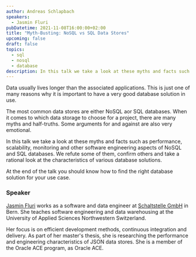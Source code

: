```yaml
---
author: Andreas Schlapbach
speakers:
  - Jasmin Fluri
pubDatetime: 2021-11-08T16:00:00+02:00
title: "Myth-Busting: NoSQL vs SQL Data Stores"
upcoming: false
draft: false
topics:
  - sql
  - nosql
  - database
description: In this talk we take a look at these myths and facts such as performance, scalability, monitoring and other software engineering aspects of NoSQL and SQL databases. We refute some of them, confirm others and take a rational look at the characteristics of various database solutions.
---
```


Data usually lives longer than the associated applications. This is just one of many reasons why it is important to have a very good database solution in use.

The most common data stores are either NoSQL aor SQL databases. When it comes to which data storage to choose for a project, there are many myths and half-truths. Some arguments for and against are also very emotional.

In this talk we take a look at these myths and facts such as performance, scalability, monitoring and other software engineering aspects of NoSQL and SQL databases. We refute some of them, confirm others and take a rational look at the characteristics of various database solutions.

At the end of the talk you should know how to find the right database solution for your use case.

### Speaker

[Jasmin Fluri](https://www.linkedin.com/in/jasminfluri/) works as a software and data engineer at [Schaltstelle GmbH](https://www.schaltstelle.ch) in Bern. She teaches software engineering and data warehousing at the University of Applied Sciences Northwestern Switzerland.

Her focus is on efficient development methods, continuous integration and delivery. As part of her master's thesis, she is researching the performance and engineering characteristics of JSON data stores. She is a member of the Oracle ACE program, as Oracle ACE.
